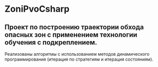 # ZoniPvoCsharp
## Проект по построению траектории обхода опасных зон с применением технологии обучения с подкреплением.
Реализованы алгоритмы с использованием методов динамического программирования (итерация по стратегиям и итерация состояниям).
